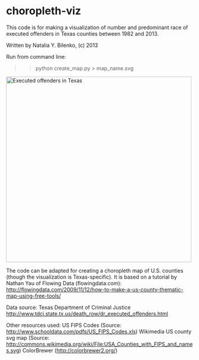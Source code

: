 choropleth-viz
==============

This code is for making a visualization of number and predominant race of executed offenders in Texas counties between 1982 and 2013. 

Written by Natalia Y. Bilenko, (c) 2013

Run from command line:

>> python create_map.py > map_name.svg

<img src="https://raw.github.com/nbilenko/cloropleth_viz/master/executed_offenders_TX.png" alt="Executed offenders in Texas" width="500">

The code can be adapted for creating a choropleth map of U.S. counties (though the visualization is Texas-specific).
It is based on a tutorial by Nathan Yau of Flowing Data (flowingdata.com):
http://flowingdata.com/2009/11/12/how-to-make-a-us-county-thematic-map-using-free-tools/

Data source:
Texas Department of Criminal Justice
http://www.tdcj.state.tx.us/death_row/dr_executed_offenders.html

Other resources used:
US FIPS Codes (Source: http://www.schooldata.com/pdfs/US_FIPS_Codes.xls)
Wikimedia US county svg map (Source: http://commons.wikimedia.org/wiki/File:USA_Counties_with_FIPS_and_names.svg)
ColorBrewer (http://colorbrewer2.org/)